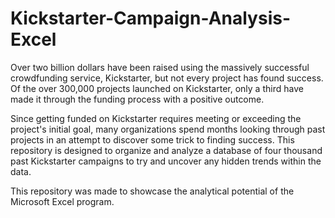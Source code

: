 # Kickstarter-Campaign-Analysis-Excel
Over two billion dollars have been raised using the massively successful crowdfunding service, Kickstarter, but not every project has found success. Of the over 300,000 projects launched on Kickstarter, only a third have made it through the funding process with a positive outcome.

Since getting funded on Kickstarter requires meeting or exceeding the project's initial goal, many organizations spend months looking through past projects in an attempt to discover some trick to finding success. This repository is designed to organize and analyze a database of four thousand past Kickstarter campaigns to try and uncover any hidden trends within the data.

This repository was made to showcase the analytical potential of the Microsoft Excel program. 

